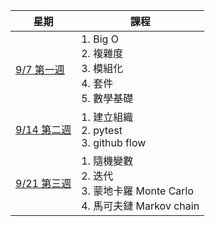 星期 | 課程
----|----
[9/7 第一週](https://github.com/yucing/alg111a/blob/main/week1.md) | 1. Big O <br> 2. 複雜度 <br> 3. 模組化 <br> 4. 套件 <br> 5. 數學基礎
[9/14 第二週](https://github.com/yucing/alg111a/blob/main/week2.md) | 1. 建立組織 <br> 2. pytest <br> 3. github flow 
[9/21 第三週](https://github.com/yucing/alg111a/blob/main/week3.md) | 1. 隨機變數 <br> 2. 迭代 <br> 3. 蒙地卡羅 Monte Carlo <br> 4. 馬可夫鏈 Markov chain